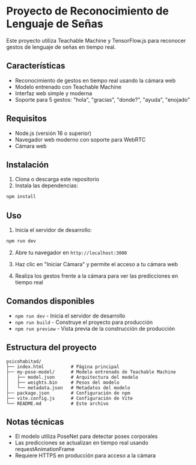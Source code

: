 # Proyecto de Reconocimiento de Lenguaje de Señas

Este proyecto utiliza Teachable Machine y TensorFlow.js para reconocer gestos de lenguaje de señas en tiempo real.

## Características

- Reconocimiento de gestos en tiempo real usando la cámara web
- Modelo entrenado con Teachable Machine
- Interfaz web simple y moderna
- Soporte para 5 gestos: "hola", "gracias", "donde?", "ayuda", "enojado"

## Requisitos

- Node.js (versión 16 o superior)
- Navegador web moderno con soporte para WebRTC
- Cámara web

## Instalación

1. Clona o descarga este repositorio
2. Instala las dependencias:
```bash
npm install
```

## Uso

1. Inicia el servidor de desarrollo:
```bash
npm run dev
```

2. Abre tu navegador en `http://localhost:3000`

3. Haz clic en "Iniciar Cámara" y permite el acceso a tu cámara web

4. Realiza los gestos frente a la cámara para ver las predicciones en tiempo real

## Comandos disponibles

- `npm run dev` - Inicia el servidor de desarrollo
- `npm run build` - Construye el proyecto para producción
- `npm run preview` - Vista previa de la construcción de producción

## Estructura del proyecto

```
psicohabitad/
├── index.html          # Página principal
├── my-pose-model/      # Modelo entrenado de Teachable Machine
│   ├── model.json      # Arquitectura del modelo
│   ├── weights.bin     # Pesos del modelo
│   └── metadata.json   # Metadatos del modelo
├── package.json        # Configuración de npm
├── vite.config.js      # Configuración de Vite
└── README.md           # Este archivo
```

## Notas técnicas

- El modelo utiliza PoseNet para detectar poses corporales
- Las predicciones se actualizan en tiempo real usando requestAnimationFrame
- Requiere HTTPS en producción para acceso a la cámara

